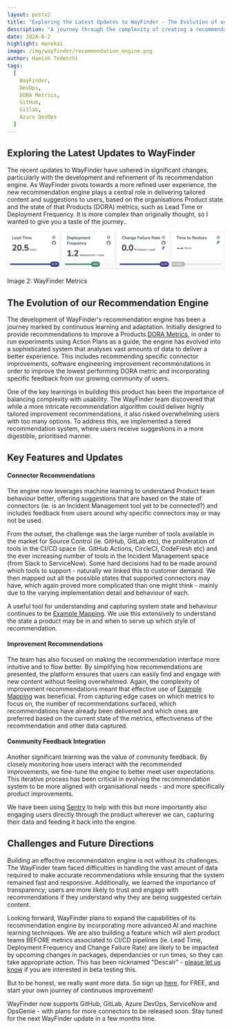 ```yaml
---
layout: postv2
title: "Exploring the Latest Updates to WayFinder - The Evolution of our Recommendation Engine"
description: "A journey through the complexity of creating a recommendation engine to foster high performing software teams"
date: 2024-8-2
highlight: monokai
image: /img/wayfinder/recommendation_engine.png
author: Hamish Tedeschi
tags:
  [
    WayFinder,
    DevOps,
    DORA Metrics,
    GitHub,
    Gitlab,
    Azure DevOps
  ]
---
```


## Exploring the Latest Updates to WayFinder

The recent updates to WayFinder have ushered in significant changes, particularly with the development and refinement of its recommendation engine. As WayFinder pivots towards a more refined user experience, the new recommendation engine plays a central role in delivering tailored content and suggestions to users, based on the organisations Product state and the state of that Products (DORA) metrics, such as Lead Time or Deployment Frequency. It is more complex than originally thought, so I wanted to give you a taste of the journey..

<div ><img src="/img/wayfinder/dora_metrics.png"/><p>Image 2: WayFinder Metrics</p></div>



## The Evolution of our Recommendation Engine

The development of WayFinder's recommendation engine has been a journey marked by continuous learning and adaptation. Initially designed to provide recommendations to improve a Products <a href="https://dora.dev/">DORA Metrics</a>, in order to run experiments using Action Plans as a guide; the engine has evolved into a sophisticated system that analyses vast amounts of data to deliver a better experience. This includes recommending specific connector improvements, software engineering improvement recommendations in order to improve the lowest performing DORA metric and incorporating specific feedback from our growing community of users.

One of the key learnings in building this product has been the importance of balancing complexity with usability. The WayFinder team discovered that while a more intricate recommendation algorithm could deliver highly tailored improvement recommendations, it also risked overwhelming users with too many options. To address this, we implemented a tiered recommendation system, where users receive suggestions in a more digestible, prioritised manner.

## Key Features and Updates

#### Connector Recommendations
The engine now leverages machine learning to understand Product team behaviour better, offering suggestions that are based on the state of connectors (ie. is an Incident Management tool yet to be connected?) and includes feedback from users around why specific connectors may or may not be used.

From the outset, the challenge was the large number of tools available in the market for Source Control (ie. GitHub, GitLab etc), the proliferation of tools in the CI/CD space (ie. GitHub Actions, CircleCI, CodeFresh etc) and the ever increasing number of tools in the Incident Management space (from Slack to ServiceNow). Some hard decisions had to be made around which tools to support - naturally we linked this to customer demand. We then mapped out all the possible states that supported connectors may have, which again proved more complicated than one might think - mainly due to the varying implementation detail and behaviour of each. 

A useful tool for understanding and capturing system state and behaviour continues to be <a href="https://blog.mechanicalrock.io/2023/03/21/example-mapping-in-practice">Example Mapping</a>. We use this extensively to understand the state a product may be in and when to serve up which style of recommendation. 

#### Improvement Recommendations
The team has also focused on making the recommendation interface more intuitive and to flow better. By simplifying how recommendations are presented, the platform ensures that users can easily find and engage with new content without feeling overwhelmed. Again, the complexity of improvement recommendations meant that effective use of <a href="https://blog.mechanicalrock.io/2023/03/21/example-mapping-in-practice">Example Mapping</a> was beneficial. From capturing edge cases on which metrics to focus on, the number of recommendations surfaced, which recommendations have already been delivered and which ones are preferred based on the current state of the metrics, effectiveness of the recommendation and other data captured. 

#### Community Feedback Integration
Another significant learning was the value of community feedback. By closely monitoring how users interact with the recommended improvements, we fine-tune the engine to better meet user expectations. This iterative process has been critical in evolving the recommendation system to be more aligned with organisational needs - and more specifically product improvements. 

We have been using <a href="https://sentry.io/welcome/">Sentry</a> to help with this but more importantly also engaging users directly through the product wherever we can, capturing their data and feeding it back into the engine.

## Challenges and Future Directions

Building an effective recommendation engine is not without its challenges. The WayFinder team faced difficulties in handling the vast amount of data required to make accurate recommendations while ensuring that the system remained fast and responsive. Additionally, we learned the importance of transparency; users are more likely to trust and engage with recommendations if they understand why they are being suggested certain content.

Looking forward, WayFinder plans to expand the capabilities of its recommendation engine by incorporating more advanced AI and machine learning techniques. We are also building a feature which will alert product teams BEFORE metrics associated to CI/CD pipelines (ie. Lead Time, Deployment Frequency and Change Failure Rate) are likely to be impacted by upcoming changes in packages, dependancies or run times, so they can take appropriate action. This has been nicknamed "Descalr" - [please let us know](contact@app.wayfinder.ninja) if you are interested in beta testing this. 

But to be honest, we really want more data. So sign up <a href="https://app.wayfinder.ninja/signup">here</a>, for FREE, and start your own journey of continuous improvement!

WayFinder now supports GitHub, GitLab, Azure DevOps, ServiceNow and OpsGenie - with plans for more connectors to be released soon. Stay tuned for the next WayFinder update in a few months time.
